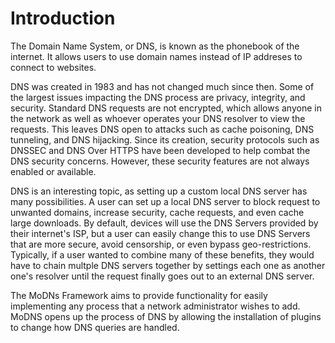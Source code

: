# Introduction

The Domain Name System, or DNS, is known as the phonebook of the internet. It allows users to use domain names instead of IP addreses to connect to websites. 

DNS was created in 1983 and has not changed much since then. Some of the largest issues impacting the DNS process are privacy, integrity, and security. Standard DNS requests are not encrypted, which allows anyone in the network as well as whoever operates your DNS resolver to view the requests. This leaves DNS open to attacks such as cache poisoning, DNS tunneling, and DNS hijacking. Since its creation, security protocols such as DNSSEC and DNS Over HTTPS have been developed to help combat the DNS security concerns. However, these security features are not always enabled or available.

DNS is an interesting topic, as setting up a custom local DNS server has many possibilities. A user can set up a local DNS server to block request to unwanted domains, increase security, cache requests, and even cache large downloads. By default, devices will use the DNS Servers provided by their internet's ISP, but a user can easily change this to use DNS Servers that are more secure, avoid censorship, or even bypass geo-restrictions. Typically, if a user wanted to combine many of these benefits, they would have to chain multple DNS servers together by settings each one as another one's resolver until the request finally goes out to an external DNS server.

The MoDNs Framework aims to provide functionality for easily implementing any process that a network administrator wishes to add. MoDNS opens up the process of DNS by allowing the installation of plugins to change how DNS queries are handled.
